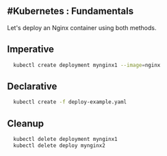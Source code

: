 #Kubernetes : Fundamentals
---

Let's deploy an Nginx container using both methods.

## Imperative

```bash
  kubectl create deployment mynginx1 --image=nginx
```

## Declarative

```bash
  kubectl create -f deploy-example.yaml
```

## Cleanup

```bash
  kubectl delete deployment mynginx1
  kubectl delete deploy mynginx2
```
